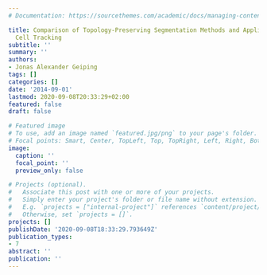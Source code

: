 ```yaml
---
# Documentation: https://sourcethemes.com/academic/docs/managing-content/

title: Comparison of Topology-Preserving Segmentation Methods and Application to Mitotic
  Cell Tracking
subtitle: ''
summary: ''
authors:
- Jonas Alexander Geiping
tags: []
categories: []
date: '2014-09-01'
lastmod: 2020-09-08T20:33:29+02:00
featured: false
draft: false

# Featured image
# To use, add an image named `featured.jpg/png` to your page's folder.
# Focal points: Smart, Center, TopLeft, Top, TopRight, Left, Right, BottomLeft, Bottom, BottomRight.
image:
  caption: ''
  focal_point: ''
  preview_only: false

# Projects (optional).
#   Associate this post with one or more of your projects.
#   Simply enter your project's folder or file name without extension.
#   E.g. `projects = ["internal-project"]` references `content/project/deep-learning/index.md`.
#   Otherwise, set `projects = []`.
projects: []
publishDate: '2020-09-08T18:33:29.793649Z'
publication_types:
- 7
abstract: ''
publication: ''
---
```

